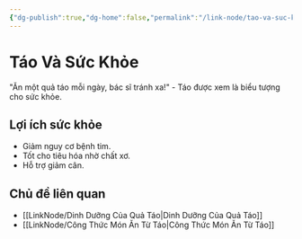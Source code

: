 ```yaml
---
{"dg-publish":true,"dg-home":false,"permalink":"/link-node/tao-va-suc-khoe/","dgPassFrontmatter":true,"noteIcon":"","created":"2025-01-01T22:24:24.725+07:00","updated":"2025-01-01T22:37:33.053+07:00"}
---
```


# Táo Và Sức Khỏe
"Ăn một quả táo mỗi ngày, bác sĩ tránh xa!" - Táo được xem là biểu tượng cho sức khỏe.

## Lợi ích sức khỏe
- Giảm nguy cơ bệnh tim.
- Tốt cho tiêu hóa nhờ chất xơ.
- Hỗ trợ giảm cân.

## Chủ đề liên quan
- [[LinkNode/Dinh Dưỡng Của Quả Táo\|Dinh Dưỡng Của Quả Táo]]
- [[LinkNode/Công Thức Món Ăn Từ Táo\|Công Thức Món Ăn Từ Táo]]
